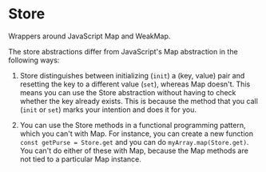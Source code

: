 # Store

Wrappers around JavaScript Map and WeakMap.

The store abstractions differ from JavaScript's Map abstraction
in the following ways:

1. Store distinguishes between initializing (`init`) a (key,
   value) pair and resetting the key to a different value (`set`),
   whereas Map doesn't. This means you can use the Store
   abstraction without having to check whether the key already exists.
   This is because the method that you call (`init` or `set`) marks
   your intention and does it for you.

2. You can use the Store methods in a functional programming
   pattern, which you can't with Map. For instance, you can create
   a new function `const getPurse = Store.get` and you can do
   `myArray.map(Store.get)`. You can't do either of these with
   Map, because the Map methods are not tied to a particular
   Map instance.
